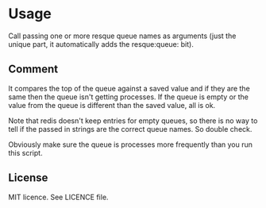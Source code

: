 # Usage

Call passing one or more resque queue names as arguments (just the unique part,
it automatically adds the resque:queue: bit).

## Comment

It compares the top of the queue against a saved value and if they are the same
then the queue isn't getting processes. If the queue is empty or the value from
the queue is different than the saved value, all is ok.

Note that redis doesn't keep entries for empty queues, so there is no way to
tell if the passed in strings are the correct queue names. So double check.

Obviously make sure the queue is processes more frequently than you run this
script.

## License

MIT licence. See LICENCE file.

